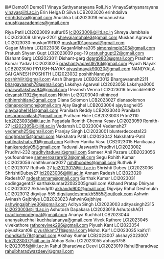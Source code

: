 iii# Demo01
Demo01
Vinaya Sathyanarayana Roll_No VinayaSathyanarayana vinaya@iiitl.ac.in 
Erin Helga D Silva    LCB2023026   erinhdsilva      erinhdsilva@gmail.com
Anushka Lcb2023018 emoanushka anushkaacademics@gmail.com

Riya Patil LCI2023009 sulfur05 lci2023009@iiitl.ac.in
Shreya Jambhale LCI2023008 shreya-2201 shreyajambhale3@gmail.com
Muskan Agrawal LCI2023030 muskan191103 muskan101agrawal@gmail.com
<br>Gagan Mishra LCI2023038 GaganMishra305 simonsimple305@gmail.com<br>
Pratush Shyam Gupt LCI2023039 psg-19 pratushgupt22@gmail.com
Dishant Garg LCB2023011 Dishant-garg dgarg9803@gmail.com
Prashant Kumar Yadav LCI2023025 prashantyadav09783@gmail.com
Piyush Nayak   LCB2023050   PIYUSH-NAYAK   piyushnayak90020@gmail.com
NANDYALA SAI GANESH POSHITH LCI2023032 poshithNandyala poshithiiitl@gmail.com
Ansh Bhargava LCB2023012 Bhargavaansh2211 bhargavaansh78@gmail.com
Lakshya Agarwal LCI2023058 Lakshya0000 agarwallakshya94@gmail.com
Devansh Verma LCI2023016 Invincible1602
devansh7192@gmail.com 
Nithin Lci20203040 nithincod nithinrohitian@gmail.com
Diana Solomon LCB2023027 dianasolomon dianapsolomon@gmail.com
Ajay Baghel LCB2023004 ajaybaghel05 ajaybaghel141@gmail.com
Pranilash Reddy LCB2023040 Pranilash pesarapranilash@gmail.com
Pratham Hole LCB2023003 Prtm2110 lcb2023003@iiitl.ac.in
Pagadala Romith Chenna Kesav LCI2023059 Romith-27 lci2023059@iiitl.ac.in
Vedamsh LCI2023004 Vedamsh27 vedamsh25@gmail.com
Pranjay Singh LCI2023001 blunterdecosta123 singhpran15@gmail.com
Nakshatra Patil LCI2023042 Nakshatra-Patil patilnakshatra91@gmail.com
Kaithey Hanika Vasu LCB2023015 Hanikaaaa hanikareddy05@gmail.com
Taduvai Jaswanth Prudhvi LCI2023002 Prudhvi-232 prudhvitaduvai@gmail.com
Sameer Anil Pazare LCB2023056  youfoundmee sameerpazare123@gmail.com
Segu Rohith Kumar LCI2023056 rohithkumar2027 rohithcodes@gmail.com
Ruthvik.P LCI2023017 Ruthvik-27 lci2023017@iiitl.ac.in
Shrishti Dubey LCI2023006 ShrishtiDubey27 lci2023006@iiitl.ac.in
Annam Radesh LCI2023020 Radesh07 radeshannam@gmail.com
Sarthak Kumar LCI2023031 codingagent47 sarthakkumar22032005gmail.com
Akhand Pratap Dhiryan LCI2023022 Akhandp10 akhandp900@gmail.com
Digvijay Rahul Deshmukh LCI2023012 digvijay-555 digvijaydeshmukh5555@outlook.com
Ashwin Avinash Gajbhiye LCB2023023 AshwinGajbhiye ashwingajbhiye36@gmail.com
Aditya Singh LCI2023003 adityasingh2315 lci2023003@iiitl.ac.in
Ashutosh Dapakara LCI2023018 AshutoshAD1 practicemodegoat@gmail.com
Ananya Kuchhal LCB2023044 ananyakuchhal kuchhalananya@gmail.com
Vivek Rathore LCI2023045 vivekathore rathorevivek296@gmail.com
Piyush Kant   LCI2023054 piyushkant08 piyushkant711@gmail.com
Mohd. Kaif    LCI2023035 kaifx11      mohdkaifx78@gmail.com
Akshay Kumar  LCB2023007 akshay2023007 lcb2023007@iiitl.ac.in
Abhay Sahu LCI2023055 abhay6758 lci2023055@iiitl.ac.in
Rahul Bharadwaz Deevi LCI2023019 RahulBharadwaz rahulbharadwazdeevi@gmail.com


